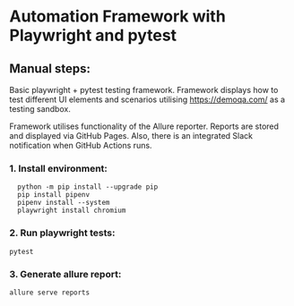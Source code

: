 # Automation Framework with Playwright and pytest

## Manual steps:

Basic playwright + pytest testing framework. Framework displays how to test different UI elements
and scenarios utilising https://demoqa.com/ as a testing sandbox.

Framework utilises functionality of the Allure reporter. Reports are stored and displayed via GitHub Pages.
Also, there is an integrated Slack notification when GitHub Actions runs. 
### 1. Install environment:
```
  python -m pip install --upgrade pip
  pip install pipenv
  pipenv install --system
  playwright install chromium
```

### 2. Run playwright tests:
```
pytest
```

### 3. Generate allure report:
```
allure serve reports
```
